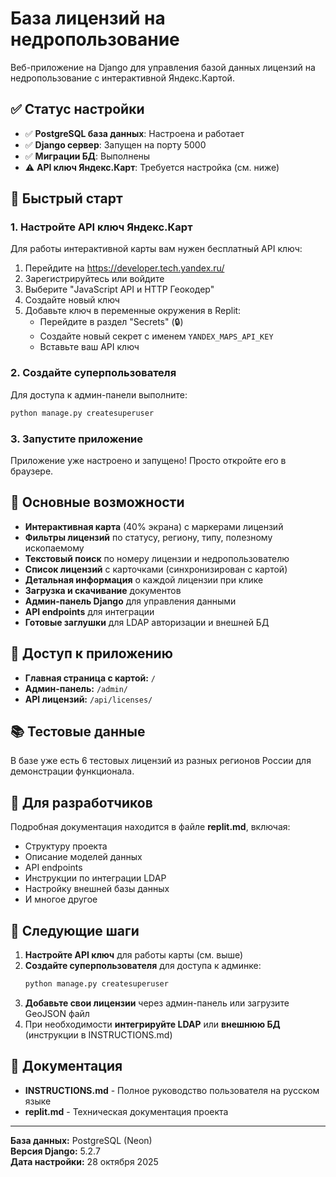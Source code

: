 # База лицензий на недропользование

Веб-приложение на Django для управления базой данных лицензий на недропользование с интерактивной Яндекс.Картой.

## ✅ Статус настройки

- ✅ **PostgreSQL база данных**: Настроена и работает
- ✅ **Django сервер**: Запущен на порту 5000
- ✅ **Миграции БД**: Выполнены
- ⚠️ **API ключ Яндекс.Карт**: Требуется настройка (см. ниже)

## 🚀 Быстрый старт

### 1. Настройте API ключ Яндекс.Карт

Для работы интерактивной карты вам нужен бесплатный API ключ:

1. Перейдите на https://developer.tech.yandex.ru/
2. Зарегистрируйтесь или войдите
3. Выберите "JavaScript API и HTTP Геокодер"
4. Создайте новый ключ
5. Добавьте ключ в переменные окружения в Replit:
   - Перейдите в раздел "Secrets" (🔒)
   - Создайте новый секрет с именем `YANDEX_MAPS_API_KEY`
   - Вставьте ваш API ключ

### 2. Создайте суперпользователя

Для доступа к админ-панели выполните:

```bash
python manage.py createsuperuser
```

### 3. Запустите приложение

Приложение уже настроено и запущено! Просто откройте его в браузере.

## 📍 Основные возможности

- **Интерактивная карта** (40% экрана) с маркерами лицензий
- **Фильтры лицензий** по статусу, региону, типу, полезному ископаемому
- **Текстовый поиск** по номеру лицензии и недропользователю
- **Список лицензий** с карточками (синхронизирован с картой)
- **Детальная информация** о каждой лицензии при клике
- **Загрузка и скачивание** документов
- **Админ-панель Django** для управления данными
- **API endpoints** для интеграции
- **Готовые заглушки** для LDAP авторизации и внешней БД

## 🔗 Доступ к приложению

- **Главная страница с картой:** `/`
- **Админ-панель:** `/admin/`
- **API лицензий:** `/api/licenses/`

## 📚 Тестовые данные

В базе уже есть 6 тестовых лицензий из разных регионов России для демонстрации функционала.

## 🔧 Для разработчиков

Подробная документация находится в файле **replit.md**, включая:
- Структуру проекта
- Описание моделей данных
- API endpoints
- Инструкции по интеграции LDAP
- Настройку внешней базы данных
- И многое другое

## 📝 Следующие шаги

1. **Настройте API ключ** для работы карты (см. выше)
2. **Создайте суперпользователя** для доступа к админке:
   ```bash
   python manage.py createsuperuser
   ```
3. **Добавьте свои лицензии** через админ-панель или загрузите GeoJSON файл
4. При необходимости **интегрируйте LDAP** или **внешнюю БД** (инструкции в INSTRUCTIONS.md)

## 📖 Документация

- **INSTRUCTIONS.md** - Полное руководство пользователя на русском языке
- **replit.md** - Техническая документация проекта

---

**База данных:** PostgreSQL (Neon)  
**Версия Django:** 5.2.7  
**Дата настройки:** 28 октября 2025
